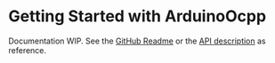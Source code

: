 # Getting Started with ArduinoOcpp

Documentation WIP. See the [GitHub Readme](https://github.com/matth-x/ArduinoOcpp) or the [API description](https://github.com/matth-x/ArduinoOcpp/blob/master/src/ArduinoOcpp.h) as reference.

